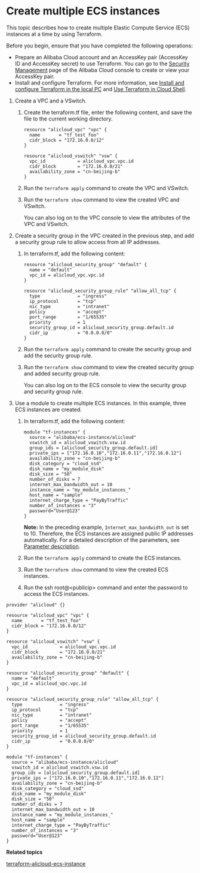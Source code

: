 # Create multiple ECS instances

This topic describes how to create multiple Elastic Compute Service \(ECS\) instances at a time by using Terraform.

Before you begin, ensure that you have completed the following operations:

-   Prepare an Alibaba Cloud account and an AccessKey pair \(AccessKey ID and AccessKey secret\) to use Terraform. You can go to the [Security Management](https://usercenter.console.aliyun.com/?spm=5176.doc52740.2.3.QKZk8w#/manage/ak) page of the Alibaba Cloud console to create or view your AccessKey pair.
-   Install and configure Terraform. For more information, see [Install and configure Terraform in the local PC]() and [Use Terraform in Cloud Shell]().

1.  Create a VPC and a VSwitch.

    1.  Create the terraform.tf file, enter the following content, and save the file to the current working directory.

        ```
        resource "alicloud_vpc" "vpc" {
          name       = "tf_test_foo"
          cidr_block = "172.16.0.0/12"
        }
        
        resource "alicloud_vswitch" "vsw" {
          vpc_id            = alicloud_vpc.vpc.id
          cidr_block        = "172.16.0.0/21"
          availability_zone = "cn-beijing-b"
        }
        ```

    2.  Run the `terraform apply` command to create the VPC and VSwitch.
    3.  Run the `terraform show` command to view the created VPC and VSwitch.

        You can also log on to the VPC console to view the attributes of the VPC and VSwitch.

2.  Create a security group in the VPC created in the previous step, and add a security group rule to allow access from all IP addresses.

    1.  In terraform.tf, add the following content:

        ```
        resource "alicloud_security_group" "default" {
          name = "default"
          vpc_id = alicloud_vpc.vpc.id
        }
        
        resource "alicloud_security_group_rule" "allow_all_tcp" {
          type              = "ingress"
          ip_protocol       = "tcp"
          nic_type          = "intranet"
          policy            = "accept"
          port_range        = "1/65535"
          priority          = 1
          security_group_id = alicloud_security_group.default.id
          cidr_ip           = "0.0.0.0/0"
        }
        ```

    2.  Run the `terraform apply` command to create the security group and add the security group rule.
    3.  Run the `terraform show` command to view the created security group and added security group rule.

        You can also log on to the ECS console to view the security group and security group rule.

3.  Use a module to create multiple ECS instances. In this example, three ECS instances are created.

    1.  In terraform.tf, add the following content:

        ```
        module "tf-instances" {
          source = "alibaba/ecs-instance/alicloud"
          vswitch_id = alicloud_vswitch.vsw.id
          group_ids = [alicloud_security_group.default.id]
          private_ips = ["172.16.0.10","172.16.0.11","172.16.0.12"]
          availability_zone = "cn-beijing-b"
          disk_category = "cloud_ssd"
          disk_name = "my_module_disk"
          disk_size = "50"
          number_of_disks = 7
          internet_max_bandwidth_out = 10
          instance_name = "my_module_instances_"
          host_name = "sample"
          internet_charge_type = "PayByTraffic"
          number_of_instances = "3"
          password="User@123"
        }
        ```

        **Note:** In the preceding example, `Internet_max_bandwidth_out` is set to 10. Therefore, the ECS instances are assigned public IP addresses automatically. For a detailed description of the parameters, see [Parameter description](https://registry.terraform.io/modules/alibaba/ecs-instance/alicloud/1.2.2?tab=inputs).

    2.  Run the `terraform apply` command to create the ECS instances.
    3.  Run the `terraform show` command to view the created ECS instances.
    4.  Run the ssh root@<publicip\> command and enter the password to access the ECS instances.

```
provider "alicloud" {}

resource "alicloud_vpc" "vpc" {
  name       = "tf_test_foo"
  cidr_block = "172.16.0.0/12"
}

resource "alicloud_vswitch" "vsw" {
  vpc_id            = alicloud_vpc.vpc.id
  cidr_block        = "172.16.0.0/21"
  availability_zone = "cn-beijing-b"
}

resource "alicloud_security_group" "default" {
  name = "default"
  vpc_id = alicloud_vpc.vpc.id
}

resource "alicloud_security_group_rule" "allow_all_tcp" {
  type              = "ingress"
  ip_protocol       = "tcp"
  nic_type          = "intranet"
  policy            = "accept"
  port_range        = "1/65535"
  priority          = 1
  security_group_id = alicloud_security_group.default.id
  cidr_ip           = "0.0.0.0/0"
}

module "tf-instances" {
  source = "alibaba/ecs-instance/alicloud"
  vswitch_id = alicloud_vswitch.vsw.id
  group_ids = [alicloud_security_group.default.id]
  private_ips = ["172.16.0.10","172.16.0.11","172.16.0.12"]
  availability_zone = "cn-beijing-b"
  disk_category = "cloud_ssd"
  disk_name = "my_module_disk"
  disk_size = "50"
  number_of_disks = 7
  internet_max_bandwidth_out = 10
  instance_name = "my_module_instances_"
  host_name = "sample"
  internet_charge_type = "PayByTraffic"
  number_of_instances = "3"
  password="User@123"
}
```

**Related topics**  


[terraform-alicloud-ecs-instance](https://github.com/terraform-alicloud-modules/terraform-alicloud-ecs-instance)

